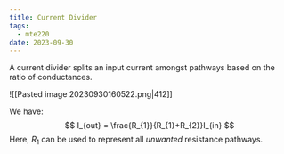 ```yaml
---
title: Current Divider
tags:
  - mte220
date: 2023-09-30
---
```

A current divider splits an input current amongst pathways based on the ratio of conductances. 

![[Pasted image 20230930160522.png|412]]

We have:
$$
I_{out} = \frac{R_{1}}{R_{1}+R_{2}}I_{in}
$$
Here, $R_{1}$ can be used to represent all *unwanted* resistance pathways.